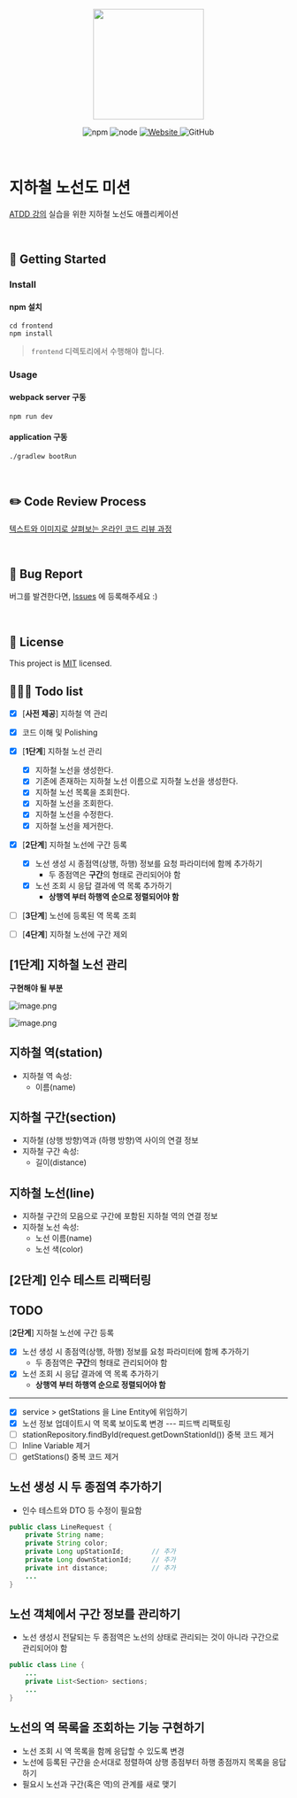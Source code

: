 <p align="center">
    <img width="200px;" src="https://raw.githubusercontent.com/woowacourse/atdd-subway-admin-frontend/master/images/main_logo.png"/>
</p>
<p align="center">
  <img alt="npm" src="https://img.shields.io/badge/npm-%3E%3D%205.5.0-blue">
  <img alt="node" src="https://img.shields.io/badge/node-%3E%3D%209.3.0-blue">
  <a href="https://edu.nextstep.camp/c/R89PYi5H" alt="nextstep atdd">
    <img alt="Website" src="https://img.shields.io/website?url=https%3A%2F%2Fedu.nextstep.camp%2Fc%2FR89PYi5H">
  </a>
  <img alt="GitHub" src="https://img.shields.io/github/license/next-step/atdd-subway-admin">
</p>

<br>

# 지하철 노선도 미션
[ATDD 강의](https://edu.nextstep.camp/c/R89PYi5H) 실습을 위한 지하철 노선도 애플리케이션

<br>

## 🚀 Getting Started

### Install
#### npm 설치
```
cd frontend
npm install
```
> `frontend` 디렉토리에서 수행해야 합니다.

### Usage
#### webpack server 구동
```
npm run dev
```
#### application 구동
```
./gradlew bootRun
```
<br>

## ✏️ Code Review Process
[텍스트와 이미지로 살펴보는 온라인 코드 리뷰 과정](https://github.com/next-step/nextstep-docs/tree/master/codereview)

<br>

## 🐞 Bug Report

버그를 발견한다면, [Issues](https://github.com/next-step/atdd-subway-admin/issues) 에 등록해주세요 :)

<br>

## 📝 License

This project is [MIT](https://github.com/next-step/atdd-subway-admin/blob/master/LICENSE.md) licensed.



## 👨🏻‍💻 Todo list

- [x] [**사전 제공**] 지하철 역 관리
- [x] 코드 이해 및 Polishing
- [x] [**1단계**] 지하철 노선 관리
  - [x] 지하철 노선을 생성한다.
  - [x] 기존에 존재하는 지하철 노선 이름으로 지하철 노선을 생성한다.
  - [x] 지하철 노선 목록을 조회한다.
  - [x] 지하철 노선을 조회한다.
  - [x] 지하철 노선을 수정한다.
  - [x] 지하철 노선을 제거한다.

- [x] [**2단계**] 지하철 노선에 구간 등록  
  - [x] 노선 생성 시 종점역(상행, 하행) 정보를 요청 파라미터에 함께 추가하기  
    - 두 종점역은 **구간**의 형태로 관리되어야 함  
  - [x] 노선 조회 시 응답 결과에 역 목록 추가하기  
    - **상행역 부터 하행역 순으로 정렬되어야 함**  
  
- [ ] [**3단계**] 노선에 등록된 역 목록 조회
- [ ] [**4단계**] 지하철 노선에 구간 제외



## [1단계] 지하철 노선 관리

**구현해야 될 부분**

![image.png](https://tva1.sinaimg.cn/large/008i3skNgy1gr55v4rh3sj30vb0u0wk1.jpg)



![image.png](https://nextstep-storage.s3.ap-northeast-2.amazonaws.com/155885260e20466497cbf3f344cf7a5d)

## 지하철 역(station)

- 지하철 역 속성:
  - 이름(name)

## 지하철 구간(section)

- 지하철 (상행 방향)역과 (하행 방향)역 사이의 연결 정보
- 지하철 구간 속성:
  - 길이(distance)

## 지하철 노선(line)

- 지하철 구간의 모음으로 구간에 포함된 지하철 역의 연결 정보
- 지하철 노선 속성:
  - 노선 이름(name)
  - 노선 색(color)

## [2단계] 인수 테스트 리팩터링  

## TODO

[**2단계**] 지하철 노선에 구간 등록  

- [x] 노선 생성 시 종점역(상행, 하행) 정보를 요청 파라미터에 함께 추가하기  
  - 두 종점역은 **구간**의 형태로 관리되어야 함  
- [x] 노선 조회 시 응답 결과에 역 목록 추가하기  
  - **상행역 부터 하행역 순으로 정렬되어야 함**
---
- [x] service > getStations 을 Line Entity에 위임하기
- [x] 노선 정보 업데이트시 역 목록 보이도록 변경
--- 피드백 리팩토링
- [ ] stationRepository.findById(request.getDownStationId()) 중복 코드 제거
- [ ] Inline Variable 제거
- [ ] getStations() 중복 코드 제거

## 노선 생성 시 두 종점역 추가하기

- 인수 테스트와 DTO 등 수정이 필요함

```java
public class LineRequest {
    private String name;
    private String color;
    private Long upStationId;       // 추가
    private Long downStationId;     // 추가
    private int distance;           // 추가
    ...
}
```

## 노선 객체에서 구간 정보를 관리하기

- 노선 생성시 전달되는 두 종점역은 노선의 상태로 관리되는 것이 아니라 구간으로 관리되어야 함

```java
public class Line {
    ...
    private List<Section> sections;
    ...
}
```

## 노선의 역 목록을 조회하는 기능 구현하기

- 노선 조회 시 역 목록을 함께 응답할 수 있도록 변경
- 노선에 등록된 구간을 순서대로 정렬하여 상행 종점부터 하행 종점까지 목록을 응답하기
- 필요시 노선과 구간(혹은 역)의 관계를 새로 맺기

